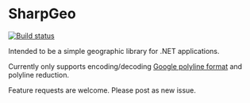 # SharpGeo

[![Build status](https://ci.appveyor.com/api/projects/status/sl11hruk1iotd2t9?svg=true)](https://ci.appveyor.com/project/gabornemeth/sharpgeo)

Intended to be a simple geographic library for .NET applications.

Currently only supports encoding/decoding [Google polyline format](https://developers.google.com/maps/documentation/utilities/polylinealgorithm) and polyline reduction.

Feature requests are welcome. Please post as new issue.


